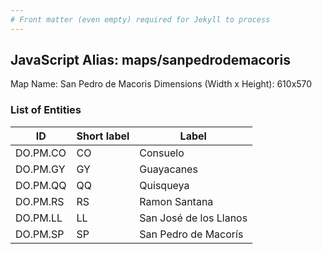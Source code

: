 ```yaml
---
# Front matter (even empty) required for Jekyll to process
---
```


## JavaScript Alias: maps/sanpedrodemacoris

Map Name: San Pedro de Macoris
Dimensions (Width x Height): 610x570





### List of Entities

ID | Short label | Label
---|---|---|
DO.PM.CO|CO|Consuelo
DO.PM.GY|GY|Guayacanes
DO.PM.QQ|QQ|Quisqueya
DO.PM.RS|RS|Ramon Santana
DO.PM.LL|LL|San José de los Llanos
DO.PM.SP|SP|San Pedro de Macorís